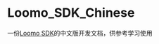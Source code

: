 # Loomo_SDK_Chinese
一份[Loomo SDK](https://developer.segwayrobotics.com/developer/documents/segway-robots-sdk.html)的中文版开发文档，供参考学习使用
